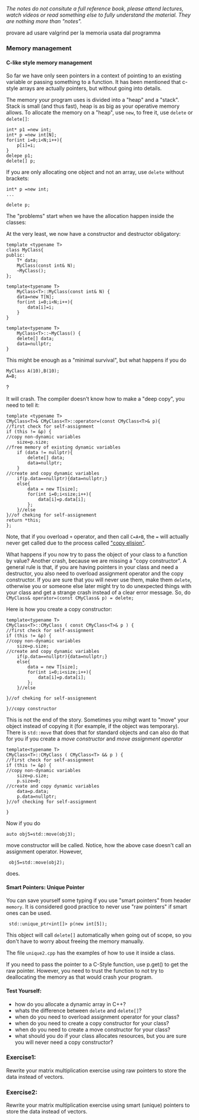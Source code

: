  *The notes do not consitute a full reference book, please attend lectures, watch videos or read something else to fully understand the material. They are nothing more than "notes".*

provare ad usare valgrind per la memoria usata dal programma


### Memory management

#### C-like style memory management 

So far we have only seen pointers in a context of pointing to an existing variable or passing something to a function. It has been mentioned that c-style arrays are actually pointers, but without going into details.

The memory your program uses is divided into a "heap" and a "stack". Stack is small (and thus fast), heap is as big as your operative memory allows.
To allocate the memory on a "heap", use `new`, to free it, use `delete` or `delete[]`:

```
int* p1 =new int;
int* p =new int[N];
for(int i=0;i<N;i++){
    p[i]=i;
}
delepe p1;
delete[] p;
```

If you are only allocating one object and not an array, use `delete` without brackets:

```
int* p =new int;
...

delete p; 

```

The "problems" start when we have the allocation happen inside the classes:


At the very least, we now have a constructor and destructor obligatory:

```
template <typename T>
class MyClass{
public:
    T* data;
    MyClass(const int& N);
    ~MyClass();
};

template<typename T> 
    MyClass<T>::MyClass(const int& N) {
    data=new T[N];
    for(int i=0;i<N;i++){
        data[i]=i;
    }
}

template<typename T> 
    MyClass<T>::~MyClass() {
    delete[] data;
    data=nullptr;
}

```

This might be enough as a "minimal survival", but what happens if you do

```
MyClass A(10),B(10);
A=B;
```
?

It will crash.
The compiler doesn't know how to make a "deep copy", you need to tell it:

```
template <typename T>
CMyClass<T>& CMyClass<T>::operator=(const CMyClass<T>& p){
//first check for self-assignment
if (this != &p) { 
//copy non-dynamic variables
	size=p.size;
//free memory of existing dynamic variables
	if (data != nullptr){
		delete[] data;
		data=nullptr;
    }	
//create and copy dynamic variables
	if(p.data==nullptr){data=nullptr;}
	else{
		data = new T[size];
		for(int i=0;i<size;i++){
			data[i]=p.data[i];
        };
	}//else	
}//of cheking for self-assignement
return *this;
};

```


Note, that if you overload `+` operator, and then call `C=A+B`, the `=` will actually never get called due to the process called ["copy elision"](https://en.cppreference.com/w/cpp/language/copy_elision).


What happens if you now try to pass the object of your class to a function by value? Another crash, because we are missing a "copy constructor". A general rule is that, if you are having pointers in your class and need a destructor, you also need to overload assignment operator and the copy constructor. If you are sure that you will never use them, make them `delete`, otherwise you or someone else later might try to do unexpected things with your class and get a strange crash instead of a clear error message. So, do ` CMyClass& operator=(const CMyClass& p) = delete;`

Here is how you create a copy constructor:

```
template<typename T> 
CMyClass<T>::CMyClass ( const CMyClass<T>& p ) {
//first check for self-assignment
if (this != &p) {
//copy non-dynamic variables
	size=p.size;
//create and copy dynamic variables
	if(p.data==nullptr){data=nullptr;}
	else{
		data = new T[size];
		for(int i=0;i<size;i++){
			data[i]=p.data[i];
        };
	}//else
	
}//of cheking for self-assignement
    
}//copy constructor
```

This is not the end of the story. Sometimes you mihgt want to "move" your object instead of copying it (for example, if the object was temporary). There is `std::move` that does that for standard objects and can also do that for you if you create a *move constructor* and *move assignment operator*

```
template<typename T> 
CMyClass<T>::CMyClass ( CMyClass<T> && p ) {
//first check for self-assignment
if (this != &p) {
//copy non-dynamic variables
	size=p.size;
    p.size=0;
//create and copy dynamic variables
    data=p.data;
    p.data=nullptr;
}//of checking for self-assignment
    
}
```

Now if you do 

```
auto obj5=std::move(obj3); 
```

move constructor will be called. Notice, how the above case doesn't call an assignment operator. However,

```
 obj5=std::move(obj2);
```

does.



#### Smart Pointers: Unique Pointer

You can save yourself some typing if you use "smart pointers" from header `memory`. It is considered good practice to never use "raw pointers" if smart ones can be used.

```
 std::unique_ptr<int[]> p(new int[5]);   
```

This object will call `delete[]` automatically when going out of scope, so you don't have to worry about freeing the memory manually.

The file `unique2.cpp` has the examples of how to use it inside a class.

If you need to pass the pointer to a C-Style function, use p.get() to get the raw pointer. However, you need to trust the function to not try to deallocating the memory as that would crash your program.



#### Test Yourself:

 - how do you allocate a dynamic array in C++?
 - whats the difference between `delete` and `delete[]`?
 - when do you need to overload assignment operator for your class?
 - when do you need to create a copy constructor for your class?
 - when do you need to create a move constructor for your class?
 - what should you do if your class allocates resources, but you are sure you will never need a copy constructor?


### Exercise1:

   Rewrite your matrix multiplication exercise using raw pointers to store the data instead of vectors.

### Exercise2:

   Rewrite your matrix multiplication exercise using smart (unique) pointers to store the data instead of vectors.







